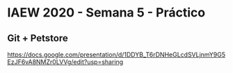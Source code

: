 # IAEW 2020 - Semana 5 - Práctico

## Git + Petstore

https://docs.google.com/presentation/d/1DDYB_T6rDNHeGLcdSVLjnmY9G5EzJF6vA8NMZr0LVVg/edit?usp=sharing
